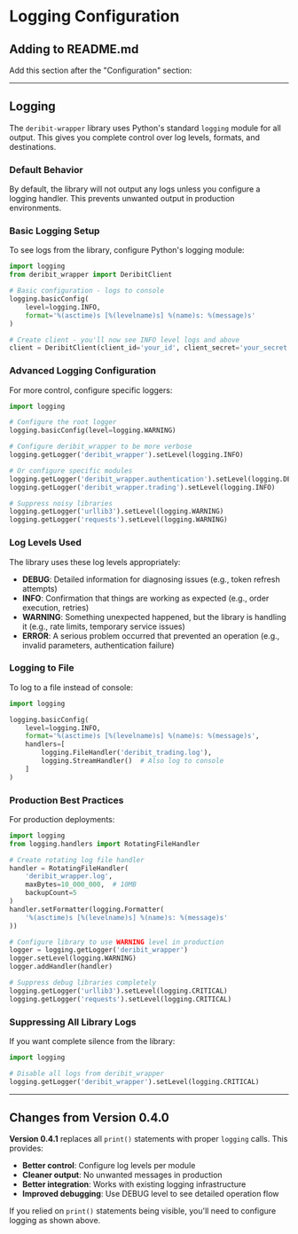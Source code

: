 # Logging Configuration

## Adding to README.md

Add this section after the "Configuration" section:

---

## Logging

The `deribit-wrapper` library uses Python's standard `logging` module for all output. This gives you complete control over log levels, formats, and destinations.

### Default Behavior

By default, the library will not output any logs unless you configure a logging handler. This prevents unwanted output in production environments.

### Basic Logging Setup

To see logs from the library, configure Python's logging module:

```python
import logging
from deribit_wrapper import DeribitClient

# Basic configuration - logs to console
logging.basicConfig(
    level=logging.INFO,
    format='%(asctime)s [%(levelname)s] %(name)s: %(message)s'
)

# Create client - you'll now see INFO level logs and above
client = DeribitClient(client_id='your_id', client_secret='your_secret')
```

### Advanced Logging Configuration

For more control, configure specific loggers:

```python
import logging

# Configure the root logger
logging.basicConfig(level=logging.WARNING)

# Configure deribit_wrapper to be more verbose
logging.getLogger('deribit_wrapper').setLevel(logging.INFO)

# Or configure specific modules
logging.getLogger('deribit_wrapper.authentication').setLevel(logging.DEBUG)
logging.getLogger('deribit_wrapper.trading').setLevel(logging.INFO)

# Suppress noisy libraries
logging.getLogger('urllib3').setLevel(logging.WARNING)
logging.getLogger('requests').setLevel(logging.WARNING)
```

### Log Levels Used

The library uses these log levels appropriately:

- **DEBUG**: Detailed information for diagnosing issues (e.g., token refresh attempts)
- **INFO**: Confirmation that things are working as expected (e.g., order execution, retries)
- **WARNING**: Something unexpected happened, but the library is handling it (e.g., rate limits, temporary service issues)
- **ERROR**: A serious problem occurred that prevented an operation (e.g., invalid parameters, authentication failure)

### Logging to File

To log to a file instead of console:

```python
import logging

logging.basicConfig(
    level=logging.INFO,
    format='%(asctime)s [%(levelname)s] %(name)s: %(message)s',
    handlers=[
        logging.FileHandler('deribit_trading.log'),
        logging.StreamHandler()  # Also log to console
    ]
)
```

### Production Best Practices

For production deployments:

```python
import logging
from logging.handlers import RotatingFileHandler

# Create rotating log file handler
handler = RotatingFileHandler(
    'deribit_wrapper.log',
    maxBytes=10_000_000,  # 10MB
    backupCount=5
)
handler.setFormatter(logging.Formatter(
    '%(asctime)s [%(levelname)s] %(name)s: %(message)s'
))

# Configure library to use WARNING level in production
logger = logging.getLogger('deribit_wrapper')
logger.setLevel(logging.WARNING)
logger.addHandler(handler)

# Suppress debug libraries completely
logging.getLogger('urllib3').setLevel(logging.CRITICAL)
logging.getLogger('requests').setLevel(logging.CRITICAL)
```

### Suppressing All Library Logs

If you want complete silence from the library:

```python
import logging

# Disable all logs from deribit_wrapper
logging.getLogger('deribit_wrapper').setLevel(logging.CRITICAL)
```

---

## Changes from Version 0.4.0

**Version 0.4.1** replaces all `print()` statements with proper `logging` calls. This provides:

- **Better control**: Configure log levels per module
- **Cleaner output**: No unwanted messages in production
- **Better integration**: Works with existing logging infrastructure
- **Improved debugging**: Use DEBUG level to see detailed operation flow

If you relied on `print()` statements being visible, you'll need to configure logging as shown above.
